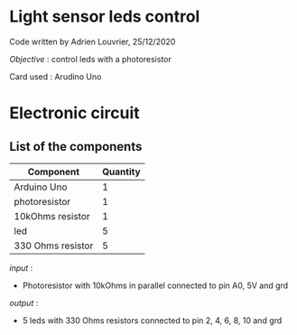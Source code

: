 # **Light sensor leds control**

Code written by Adrien Louvrier, 25/12/2020

*Objective* : control leds with a photoresistor

Card used : Arudino Uno

# Electronic circuit

## **List of the components**

Component | Quantity 
----------|----------
Arduino Uno | 1
photoresistor | 1
10kOhms resistor | 1
led | 5
330 Ohms resistor | 5

*input* : 
- Photoresistor with 10kOhms in parallel connected to pin A0, 5V and grd
	
*output* : 
- 5 leds with 330 Ohms resistors connected to pin 2, 4, 6, 8, 10 and grd
